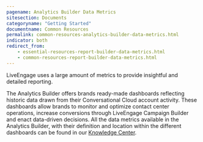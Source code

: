 ```yaml
---
pagename: Analytics Builder Data Metrics
sitesection: Documents
categoryname: "Getting Started"
documentname: Common Resources
permalink: common-resources-analytics-builder-data-metrics.html
indicator: both
redirect_from:
    - essential-resources-report-builder-data-metrics.html
    - common-resources-report-builder-data-metrics.html
---
```


LiveEngage uses a large amount of metrics to provide insightful and detailed reporting.

The Analytics Builder offers brands ready-made dashboards reflecting historic data drawn from their Conversational Cloud account activity. These dashboards allow brands to monitor and optimize contact center operations, increase conversions through LiveEngage Campaign Builder and enact data-driven decisions. All the data metrics available in the Analytics Builder, with their definition and location within the different dashboards can be found in our [Knowledge Center](https://knowledge.liveperson.com/data-reporting-reporting-metrics.html).
